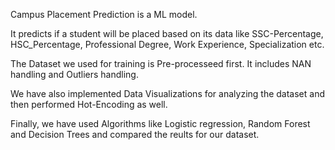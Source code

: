 Campus Placement Prediction is a ML model.

It predicts if a student will be placed based on its data like SSC-Percentage,	HSC_Percentage, Professional Degree,	Work Experience, Specialization	etc.

The Dataset we used for training is Pre-processeed first. It includes NAN handling and Outliers handling.

We have also implemented Data Visualizations for analyzing the dataset and then performed Hot-Encoding as well.

Finally, we have used Algorithms like Logistic regression, Random Forest and Decision Trees and compared the reults for our dataset.

